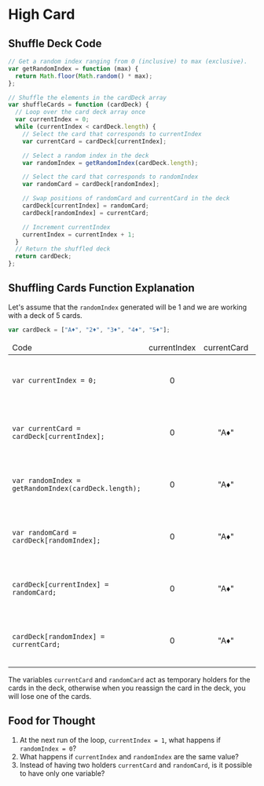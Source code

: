 # High Card

## Shuffle Deck Code

```js
// Get a random index ranging from 0 (inclusive) to max (exclusive).
var getRandomIndex = function (max) {
  return Math.floor(Math.random() * max);
};

// Shuffle the elements in the cardDeck array
var shuffleCards = function (cardDeck) {
  // Loop over the card deck array once
  var currentIndex = 0;
  while (currentIndex < cardDeck.length) {
    // Select the card that corresponds to currentIndex
    var currentCard = cardDeck[currentIndex];

    // Select a random index in the deck
    var randomIndex = getRandomIndex(cardDeck.length);

    // Select the card that corresponds to randomIndex
    var randomCard = cardDeck[randomIndex];

    // Swap positions of randomCard and currentCard in the deck
    cardDeck[currentIndex] = randomCard;
    cardDeck[randomIndex] = currentCard;

    // Increment currentIndex
    currentIndex = currentIndex + 1;
  }
  // Return the shuffled deck
  return cardDeck;
};
```

## Shuffling Cards Function Explanation

Let's assume that the `randomIndex` generated will be 1 and we are working with a deck of 5 cards.

```js
var cardDeck = ["A♦", "2♦", "3♦", "4♦", "5♦"];
```

<table style="width: 100%">
<colgroup>
       <col span="1" style="width: 15%;">
       <col span="1" style="width: 15%;">
       <col span="1" style="width: 15%;">
       <col span="1" style="width: 15%;">
       <col span="1" style="width: 15%;">
       <col span="1" style="width: 25%;">
    </colgroup>
<tbody>
<thead>
<tr>
<td>Code</td>
<td style="text-align: center;">currentIndex</td>
<td style="text-align: center;">currentCard</td>
<td style="text-align: center;">randomIndex</td>
<td style="text-align: center;">randomCard</td>
<td style="text-align: center;">cardDeck</td>
</tr>
</thead>
<tr class="odd">
<td><code>var currentIndex = 0;</code></td>
<td style="text-align: center;">0</td>
<td style="text-align: center;"></td>
<td style="text-align: center;"></td>
<td style="text-align: center;"></td>
<td style="text-align: center;">["A♦", "2♦", "3♦", "4♦", "5♦"]</td>
</tr>
<tr class="even">
<td><code>var currentCard = cardDeck[currentIndex];</code></td>
<td style="text-align: center;">0</td>
<td style="text-align: center;">"A♦"</td>
<td style="text-align: center;"></td>
<td style="text-align: center;"></td>
<td style="text-align: center;">["A♦", "2♦", "3♦", "4♦", "5♦"]</td>
</tr>
<tr class="odd">
<td><code>var randomIndex = getRandomIndex(cardDeck.length);</code></td>
<td style="text-align: center;">0</td>
<td style="text-align: center;">"A♦"</td>
<td style="text-align: center;">1</td>
<td style="text-align: center;"></td>
<td style="text-align: center;">["A♦", "2♦", "3♦", "4♦", "5♦"]</td>
</tr>
<tr class="even">
<td><code>var randomCard = cardDeck[randomIndex];</code></td>
<td style="text-align: center;">0</td>
<td style="text-align: center;">"A♦"</td>
<td style="text-align: center;">1</td>
<td style="text-align: center;">"2♦"</td>
<td style="text-align: center;">["A♦", "2♦", "3♦", "4♦", "5♦"]</td>
</tr>
<tr class="odd">
<td><code>cardDeck[currentIndex] = randomCard;</code></td>
<td style="text-align: center;">0</td>
<td style="text-align: center;">"A♦"</td>
<td style="text-align: center;">1</td>
<td style="text-align: center;">"2♦"</td>
<td style="text-align: center;">["2♦", "2♦", "3♦", "4♦", "5♦"]</td>
</tr>
<tr class="even">
<td><code>cardDeck[randomIndex] = currentCard;</code></td>
<td style="text-align: center;">0</td>
<td style="text-align: center;">"A♦"</td>
<td style="text-align: center;">1</td>
<td style="text-align: center;">"2♦"</td>
<td style="text-align: center;">["2♦", "A♦", "3♦", "A♦", "5♦"]</td>
</tr>
</tbody>
</table>

The variables `currentCard` and `randomCard` act as temporary holders for the cards in the deck, otherwise when you reassign the card in the deck, you will lose one of the cards.

## Food for Thought

1. At the next run of the loop, `currentIndex = 1`, what happens if `randomIndex = 0`?
1. What happens if `currentIndex` and `randomIndex` are the same value?
1. Instead of having two holders `currentCard` and `randomCard`, is it possible to have only one variable?
